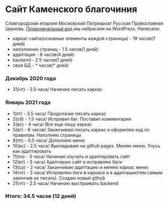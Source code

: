 # Сайт Каменского благочиния
Славгородская епархия Московский Патриархат Русская Православная Церковь.
[Первоначальный вид](http://altai-kamen.blagochin.ru/) мы набрасали на WordPress.
Написали:
 - каркас сайта(основные элементы каждой страницы) - 19 часов(7 дней)
 - наполнение страниц - 1.5 часов(1 дней)
 - адаптация - 8 часов(4 дней)
 - backend - 2.5 часов(1 дней)
 - свои БД - * часов(* дней)

### Декабрь 2020 года
 - 31(чт) - 3.5 часа/ Начинаю писать каркас

### Январь 2021 года
 - 1(пт) - 3.5 часа/ Продолжаю писать каркас
 - 2(сб) - 1.5 часа/ Исправил баг. Поставил комментарии
 - 3(вс) - 4 часа/ Все еще пишу каркас
 - 5(вт) - 6 часов/ Заканчиваю писать каркас и оформляю код по правилам. Наполняю страницы
 - 8(пт) - 0.5 часа/ Дополняю меню
 - 10(вс) - 2.5 часа/ Выкладываю на github pages. Меняю меню. Учусь как адаптировать
 - 11(пн) - 3 часа/ Начинаю изучать и адаптировать сайт
 - 12(вт) - 3 часа/ Адаптирую сайт и исправляю баги
 - 13(ср) - 2 часа/ Заканчиваю адаптацию и меняю каркас меню
 - 14(чт) - 3 часа/ Исправляю баги в каркасе и в адаптации(тем самым закончив их писать). Создаю новый github
 - 21(чт) - 2.5 часа/ Начинаю выстраивать backend


### Итого: 34.5 часов (12 дней)
